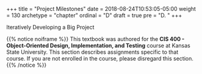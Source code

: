 +++
title = "Project Milestones"
date = 2018-08-24T10:53:05-05:00
weight = 130
archetype = "chapter"
ordinal = "D"
draft = true
pre = "D. "
+++


Iteratively Developing a Big Project


{{% notice noiframe %}}
This textbook was authored for the **CIS 400 - Object-Oriented Design, Implementation, and Testing** course at Kansas State University.  This section describes assignments specific to that course.  If you are not enrolled in the course, please disregard this section.
{{% /notice %}}